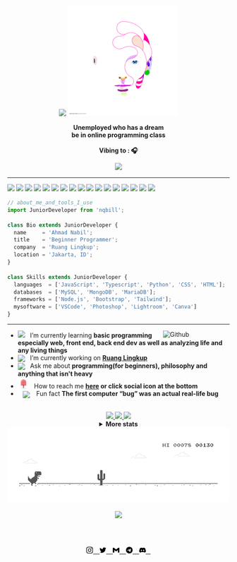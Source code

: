 <div align="center">

<br> </br>
<img src="https://readme-typing-svg.herokuapp.com?color=%23414141&size=250&duration=7000&center=true&width=5000&height=500&lines=Hello+<guys/>!;I'm+nqbill" />
<img src="https://github.com/nqbill/nqbill/blob/main/img/me.gif" width="250px" height = "250px" alt="me" />

<p><strong> Unemployed who has a dream
<br> be in online programming class
<br><br> Vibing to : 🎧  </strong></p>

<a href="https://open.spotify.com/user/nqbill">
    <img src="https://now-playing-nqbill.vercel.app/api?rainbow=true" width="50%">
</a>

</div>

<hr></hr>

<p align="left">
  
  <img src="https://img.shields.io/badge/-%F0%9F%9A%80%20Tools%20I%20use-orange" />
  <img src="https://img.shields.io/badge/-%3A-orange" />
  
  <!--- Languages --->
  <img src="https://img.shields.io/badge/JavaScript-323330?style=flat&logo=javascript&logoColor=F7DF1E" />
  <img src="https://img.shields.io/badge/TypeScript-007ACC?style=flat&logo=typescript&logoColor=white" />
  <img src="https://img.shields.io/badge/Python-FFD43B?style=flat&logo=python&logoColor=blue" />
  <img src="https://img.shields.io/badge/CSS3-1572B6?style=flat&logo=css3&logoColor=white" />
  <img src="https://img.shields.io/badge/HTML5-E34F26?style=flat&logo=html5&logoColor=white" />
  
  <!--- database --->
  <img src="https://img.shields.io/badge/MySQL-005C84?style=flat&logo=mysql&logoColor=white" />
  <img src="https://img.shields.io/badge/MongoDB-4EA94B?style=flat&logo=mongodb&logoColor=white" />
  <img src="https://img.shields.io/badge/MariaDB-003545?style=flat&logo=mariadb&logoColor=white" />

  <!--- frameworks --->
  <img src="https://img.shields.io/badge/Node.js-339933?style=flat&logo=nodedotjs&logoColor=white" />
  <img src="https://img.shields.io/badge/Bootstrap-563D7C?style=flat&logo=bootstrap&logoColor=white" />
  <img src="https://img.shields.io/badge/Tailwind_CSS-38B2AC?style=flat&logo=tailwind-css&logoColor=white" />
  
  <!--- mysoftware --->
  <img src="https://img.shields.io/badge/Visual_Studio_Code-0078D4?style=flat&logo=visual%20studio%20code&logoColor=white" />
  <img src="https://img.shields.io/badge/Adobe%20Photoshop-31A8FF?style=flat&logo=Adobe%20Photoshop&logoColor=black" />
  <img src="https://img.shields.io/badge/Adobe%20Lightroom-31A8FF?style=flat&logo=Adobe%20Lightroom&logoColor=white" />
  <img src="https://img.shields.io/badge/Canva-%2300C4CC.svg?&style=flat&logo=Canva&logoColor=white" />

</p>

```javascript
// about_me_and_tools_I_use 
import JuniorDeveloper from 'nqbill';

class Bio extends JuniorDeveloper {
  name     = 'Ahmad Nabil';
  title    = 'Beginner Programmer';
  company  = 'Ruang Lingkup';
  location = 'Jakarta, ID';
}

class Skills extends JuniorDeveloper {
  languages  = ['JavaScript', 'Typescript', 'Python', 'CSS', 'HTML'];
  databases  = ['MySQL', 'MongoDB', 'MariaDB'];
  frameworks = ['Node.js', 'Bootstrap', 'Tailwind'];
  mysoftware = ['VSCode', 'Photoshop', 'Lightroom', 'Canva']
}
```

<hr></hr>

<img src="https://github.com/nqbill/nqbill/blob/main/img/bear.gif?raw=true" width="30%" align="right" alt="Github" />

- <img src="https://github.com/nqbill/nqbill/blob/main/img/book.gif?raw=true" width="27" /> &nbsp; I’m currently learning **basic programming especially web, front end, back end dev as well as analyzing life and any living things**
- <img src="https://github.com/nqbill/nqbill/blob/main/img/work.gif?raw=true" width="25" align="center" /> &nbsp; I’m currently working on **[Ruang Lingkup](https://github.com/Ruang-Lingkup)** 
- <img src="https://cdn.dribbble.com/users/2014359/screenshots/6008279/comment.gif" width="27" align="center" />&nbsp;&nbsp; Ask me about **programming(for beginners), philosophy and anything that isn't heavy**
- <img src="https://github.com/nqbill/nqbill/blob/main/img/maillbox.gif?raw=true" width="25" /> &nbsp; How to reach me **[here](mailto:foooeadonly@gmail.com) or click social icon at the bottom**
- &ensp; <img src="https://github.com/SP-XD/SP-XD/blob/main/images/lightning.gif?raw=true" width="12" align="center" /> &ensp; Fun fact **The first computer “bug” was an actual real-life bug**

<br>

<div align="center" >
<a href="https://github.com/nqbill">
    
<img src="https://github-profile-summary-cards.vercel.app/api/cards/stats?username=nqbill&theme=nord_bright" width="32.5%">
<img src="https://github-profile-summary-cards.vercel.app/api/cards/repos-per-language?username=nqbill&theme=nord_bright" width="32.5%">
<img src="https://github-profile-summary-cards.vercel.app/api/cards/most-commit-language?username=nqbill&theme=nord_bright" width="32.5%">
    
</a>
    
<details>

<summary> <strong> More stats </strong> </summary>
<a href="https://github.com/nqbill">
<img src="https://github-profile-summary-cards.vercel.app/api/cards/profile-details?username=nqbill&theme=nord_bright" >

</details>

<a href="https://github.com/nqbill">
<img src="https://github.com/nqbill/nqbill/blob/main/img/dino_rounded.gif?raw=true" width="750"/><br><br>
<img src="https://github.com/SP-XD/SP-XD/blob/main/images/this_page_is.gif?raw=true" width="300"/>

<br><br>

<a  href="https://www.instagram.com/biilll.e"> <img width="15px" height = "15px" src="https://github.com/nqbill/nqbill/blob/main/icon/instagram.svg" alt="instagram" /> &ensp;
<a  href="https://twitter.com/nqbill"> <img width="15px" height = "15px" src="https://github.com/nqbill/nqbill/blob/main/icon/twitter.svg" alt="twitter" /> &ensp;
<a  href="foooeadonly@gmail.com"> <img width="15px" height = "15px" src="https://github.com/nqbill/nqbill/blob/main/icon/gmail.svg" alt="gmail" /> &ensp;
<a  href="https://t.me/nqbill"> <img width="15px" height = "15px" src="https://github.com/nqbill/nqbill/blob/main/icon/telegram.svg" alt="telegram" /> &ensp;
<a  href="https://discord.gg/EcqDBw7PbB"> <img width="15px" height = "15px" src="https://github.com/nqbill/nqbill/blob/main/icon/discord.svg" alt="discord" /> &ensp;

</a>

</div>

